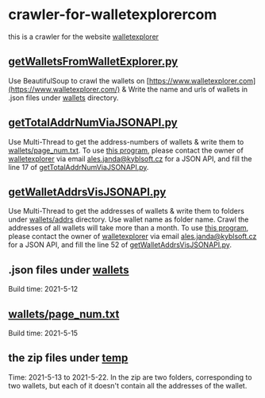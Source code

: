 # crawler-for-walletexplorercom
this is a crawler for the website [walletexplorer](https://www.walletexplorer.com)
## [getWalletsFromWalletExplorer.py](getWalletsFromWalletExplorer.py)
Use BeautifulSoup to crawl the wallets on [https://www.walletexplorer.com](https://www.walletexplorer.com/) & Write the name and urls of wallets in .json files under [wallets](wallets) directory.
## [getTotalAddrNumViaJSONAPI.py](getTotalAddrNumViaJSONAPI.py)
Use Multi-Thread to get the address-numbers of wallets & write them to [wallets/page_num.txt](wallets/page_num.txt).
To use [this program](getTotalAddrNumViaJSONAPI.py), please contact the owner of [walletexplorer](https://www.walletexplorer.com/) via email ales.janda@kyblsoft.cz for a JSON API, and fill the line 17 of [getTotalAddrNumViaJSONAPI.py](getTotalAddrNumViaJSONAPI.py).
## [getWalletAddrsVisJSONAPI.py](getWalletAddrsVisJSONAPI.py)
Use Multi-Thread to get the addresses of wallets & write them to folders under [wallets/addrs](wallets/addrs) directory. Use wallet name as folder name.
Crawl the addresses of all wallets will take more than a month. 
To use [this program](getWalletAddrsVisJSONAPI.py), please contact the owner of [walletexplorer](https://www.walletexplorer.com/) via email ales.janda@kyblsoft.cz for a JSON API, and fill the line 52 of [getWalletAddrsVisJSONAPI.py](getWalletAddrsVisJSONAPI.py).

## .json files under [wallets](wallets)
Build time: 2021-5-12
## [wallets/page_num.txt](wallets/page_num.txt)
Build time: 2021-5-15
## the zip files under [temp](temp)
Time: 2021-5-13 to 2021-5-22.
In the zip are two folders, corresponding to two wallets, but each of it doesn't contain all the addresses of the wallet.
